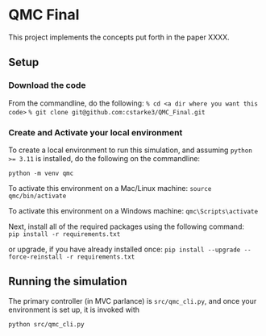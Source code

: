 # QMC Final

This project implements the concepts put forth in the paper XXXX. 

## Setup

### Download the code

From the commandline, do the following:
`
% cd <a dir where you want this code>
`
`
% git clone git@github.com:cstarke3/QMC_Final.git
`

### Create and Activate your local environment

To create a local environment to run this simulation, and assuming `python >= 3.11` is installed, do the following on the commandline:

`python -m venv qmc`

To activate this environment on a Mac/Linux machine: `source qmc/bin/activate`

To activate this environment on a Windows machine: `qmc\Scripts\activate`

Next, install all of the required packages using the following command:  
`pip install -r requirements.txt`

or upgrade, if you have already installed once: 
`pip install --upgrade --force-reinstall -r requirements.txt`

## Running the simulation

The primary controller (in MVC parlance) is `src/qmc_cli.py`, and once your environment is set up, it is invoked with

`
python src/qmc_cli.py
`

